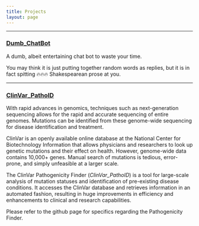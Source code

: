 ```yaml
---
title: Projects
layout: page
---
```


---
### [Dumb_ChatBot](https://github.com/im-ant/Dumb_ChatBot)
A dumb, albeit entertaining chat bot to waste your time.

You may think it is just putting together random words as replies, but it is in fact spitting :fire::fire::fire: Shakespearean prose at you.

---
### [ClinVar_PathoID](https://github.com/im-ant/ClinVar_PathoID)
With rapid advances in genomics, techniques such as next-generation sequencing allows for the rapid and accurate sequencing of entire genomes. Mutations can be identified from these genome-wide sequencing for disease identification and treatment.

ClinVar is an openly available online database at the National Center for Biotechnology Information that allows physicians and researchers to look up genetic mutations and their effect on health. However, genome-wide data contains 10,000+ genes. Manual search of mutations is tedious, error-prone, and simply unfeasible at a larger scale.

The ClinVar Pathogenicity Finder (*ClinVar_PathoID*) is a tool for large-scale analysis of mutation statuses and identification of pre-existing disease conditions. It accesses the ClinVar database and retrieves information in an automated fashion, resulting in huge improvements in efficiency and enhancements to clinical and research capabilities.

Please refer to the github page for specifics regarding the Pathogenicity Finder.
